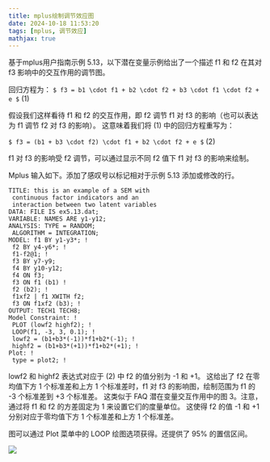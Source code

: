 ```yaml
---
title: mplus绘制调节效应图
date: 2024-10-18 11:53:20
tags: [mplus, 调节效应]
mathjax: true
---
```



基于mplus用户指南示例 5.13，以下潜在变量示例给出了一个描述 f1 和 f2 在其对 f3 影响中的交互作用的调节图。

<!-- more -->

回归方程为： `$ f3 = b1 \cdot f1 + b2 \cdot f2 + b3 \cdot f1 \cdot f2 + e $` (1)

假设我们这样看待 f1 和 f2 的交互作用，即 f2 调节 f1 对 f3 的影响（也可以表达为 f1 调节 f2 对 f3 的影响）。
这意味着我们将 (1) 中的回归方程重写为： 

`$ f3 = (b1 + b3 \cdot f2) \cdot f1 + b2 \cdot f2 + e $` (2)

f1 对 f3 的影响受 f2 调节，可以通过显示不同 f2 值下 f1 对 f3 的影响来绘制。

Mplus 输入如下。添加了感叹号以标记相对于示例 5.13 添加或修改的行。

```mplus
TITLE: this is an example of a SEM with
 continuous factor indicators and an
 interaction between two latent variables
DATA: FILE IS ex5.13.dat;
VARIABLE: NAMES ARE y1-y12;
ANALYSIS: TYPE = RANDOM;
 ALGORITHM = INTEGRATION;
MODEL: f1 BY y1-y3*; !
 f2 BY y4-y6*; !
 f1-f2@1; !
 f3 BY y7-y9;
 f4 BY y10-y12; 
 f4 ON f3;
 f3 ON f1 (b1) !
 f2 (b2); !
 f1xf2 | f1 XWITH f2;
 f3 ON f1xf2 (b3); !
OUTPUT: TECH1 TECH8;
Model Constraint: !
 PLOT (lowf2 highf2); !
 LOOP(f1, -3, 3, 0.1); !
 lowf2 = (b1+b3*(-1))*f1+b2*(-1); !
 highf2 = (b1+b3*(+1))*f1+b2*(+1); !
Plot: !
 type = plot2; ! 

```


lowf2 和 highf2 表达式对应于 (2) 中 f2 的值分别为 -1 和 +1。
这给出了 f2 在零均值下方 1 个标准差和上方 1 个标准差时，f1 对 f3 的影响图，绘制范围为 f1 的 -3 个标准差到 +3 个标准差。
这类似于 FAQ 潜在变量交互作用中的图 3。注意，通过将 f1 和 f2 的方差固定为 1 来设置它们的度量单位。
这使得 f2 的值 -1 和 +1 分别对应于零均值下方 1 个标准差和上方 1 个标准差。

图可以通过 Plot 菜单中的 LOOP 绘图选项获得。还提供了 95% 的置信区间。

<img src="mplus-interaction.png">